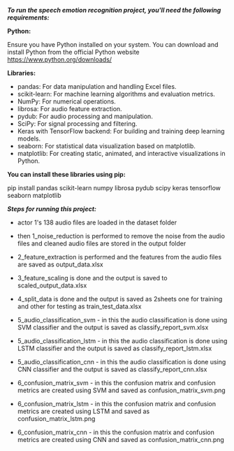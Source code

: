 ﻿***To run the speech emotion recognition project, you'll need the following requirements:***

**Python:**

Ensure you have Python installed on your system. You can download and install Python from the official Python website https://www.python.org/downloads/

**Libraries:**

- pandas: For data manipulation and handling Excel files.
- scikit-learn: For machine learning algorithms and evaluation metrics.
- NumPy: For numerical operations.
- librosa: For audio feature extraction.
- pydub: For audio processing and manipulation.
- SciPy: For signal processing and filtering.
- Keras with TensorFlow backend: For building and training deep learning models.
- seaborn: For statistical data visualization based on matplotlib.
- matplotlib: For creating static, animated, and interactive visualizations in Python.

**You can install these libraries using pip:**

pip install pandas scikit-learn numpy librosa pydub scipy keras tensorflow seaborn matplotlib


***Steps for running this project:***

- actor 1's 138 audio files are loaded in the dataset folder

- then 1_noise_reduction is performed to remove the noise from the audio files and cleaned audio files are stored in the output folder

- 2_feature_extraction is performed and the features from the audio files are saved as output_data.xlsx

- 3_feature_scaling is done and the output is saved to scaled_output_data.xlsx

- 4_split_data is done and the output is saved as 2sheets one for training and other for testing as train_test_data.xlsx

- 5_audio_classification_svm - in this the audio classification is done using SVM classifier and the output is saved as classify_report_svm.xlsx

- 5_audio_classification_lstm - in this the audio classification is done using LSTM classifier and the output is saved as classify_report_lstm.xlsx

- 5_audio_classification_cnn - in this the audio classification is done using CNN classifier and the output is saved as classify_report_cnn.xlsx

- 6_confusion_matrix_svm - in this the confusion matrix and confusion metrics are created using SVM and saved as confusion_matrix_svm.png

- 6_confusion_matrix_lstm - in this the confusion matrix and confusion metrics are created using LSTM and saved as confusion_matrix_lstm.png

- 6_confusion_matrix_cnn - in this the confusion matrix and confusion metrics are created using CNN and saved as confusion_matrix_cnn.png
